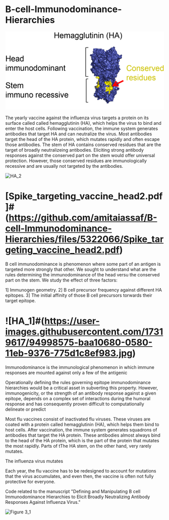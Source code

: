 # B-cell-Immunodominance-Hierarchies

![](/images/HA_2.jpg)

The yearly vaccine against the influenza virus targets a protein on its surface called called hemagglutinin (HA), which helps the virus to bind and enter the host cells.
Following vaccination, the immune system generates antibodies that target HA and can neutralize the virus. Most antibodies target the head of the HA protein, which mutates rapidly and often escape those antibodies. The stem of HA contains conserved residues that are the target of broadly neutralizeing antibodies. Eliciting strong antibody responses against the conserved part on the stem would offer universal protection. However, those conserved residues are immunologically recessive and are usually not targeted by the antibodies.

![HA_2](https://user-images.githubusercontent.com/17319617/94998923-9abf1200-0583-11eb-9a70-f1544ec509fa.jpg)

# [Spike_targeting_vaccine_head2.pdf]#(https://github.com/amitaiassaf/B-cell-Immunodominance-Hierarchies/files/5322066/Spike_targeting_vaccine_head2.pdf)

B cell immunodominance is phenomenon where some part of an antigen is targeted more strongly that other. We sought to understand what are the rules determining the immunodominance of the head versu the conserved part on the stem. We study the effect of three factors:

1] Immunogen geometry.
2] B cell precursor frequency against different HA epitopes.
3] The initial affinity of those B cell precursors torwards their target epitope.


# ![HA_1]#(https://user-images.githubusercontent.com/17319617/94998575-baa10680-0580-11eb-9376-775d1c8ef983.jpg)


Immunodominance is the immunological phenomenon in which immune responses are mounted against only a few of the antigenic

Operationally defining the rules governing epitope immunodominance hierarchies would be a critical asset in subverting this property. However, immunogenicity, or the strength of an antibody response against a given epitope, depends on a complex set of interactions during the humoral response and has consequently proven difficult to computationally delineate or predict 

Most flu vaccines consist of inactivated flu viruses. These viruses are coated with a protein called hemagglutinin (HA), which helps them bind to host cells. After vaccination, the immune system generates squadrons of antibodies that target the HA protein. These antibodies almost always bind to the head of the HA protein, which is the part of the protein that mutates the most rapidly. Parts of tThe HA stem, on the other hand, very rarely mutates. 

The influenza virus mutates

Each year, the flu vaccine has to be redesigned to account for mutations that the virus accumulates, and even then, the vaccine is often not fully protective for everyone. 

Code related to the manuscript "Defining and Manipulating B cell Immunodominance Hierarchies to Elicit Broadly Neutralizing Antibody Responses Against Influenza Virus."





![Figure 3_1](https://user-images.githubusercontent.com/17319617/94994644-eca56f00-0566-11eb-80f5-99b37c90b9f5.jpg)
